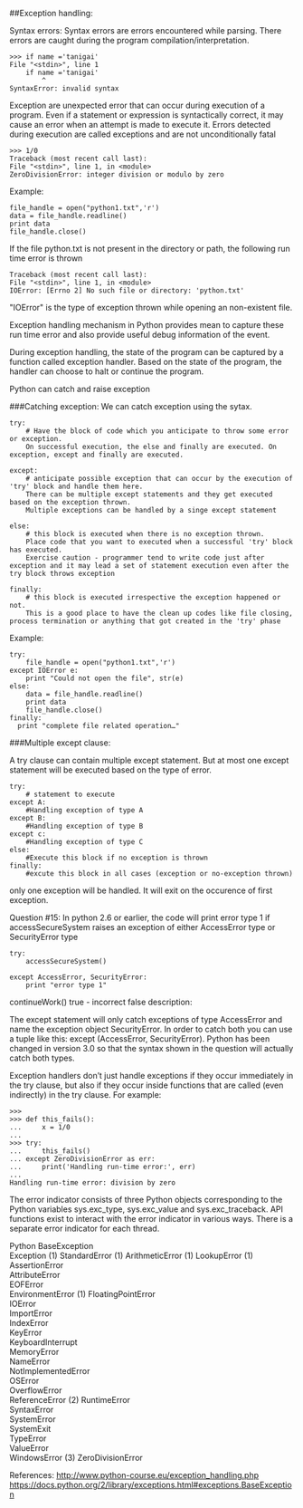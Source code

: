 ##Exception handling:

Syntax errors:
Syntax errors are errors encountered while parsing. There errors are caught during the program compilation/interpretation.

	>>> if name ='tanigai'
  	File "<stdin>", line 1
    	if name ='tanigai'
            ^
	SyntaxError: invalid syntax

Exception are unexpected error that can occur during execution of a program. Even if a statement or expression is syntactically correct, it may cause an error when an attempt is made to execute it. Errors detected during execution are called exceptions and are not unconditionally fatal


	>>> 1/0
	Traceback (most recent call last):
  	File "<stdin>", line 1, in <module>
	ZeroDivisionError: integer division or modulo by zero

Example:

	file_handle = open("python1.txt",'r')
	data = file_handle.readline()
	print data
	file_handle.close()

If the file python.txt is not present in the directory or path, the following run time error is thrown

	Traceback (most recent call last):
  	File "<stdin>", line 1, in <module>
	IOError: [Errno 2] No such file or directory: 'python.txt'

"IOError" is the type of exception thrown while opening an non-existent file.



Exception handling mechanism in Python provides mean to capture these run time error and also provide useful debug information of the event. 

During exception handling, the state of the program can be captured by a function called exception handler. Based on the state of the program, the handler can choose to halt or continue the program.

Python can catch and raise exception

###Catching exception:
We can catch exception using the sytax.

	try:
		# Have the block of code which you anticipate to throw some error or exception. 
		On successful execution, the else and finally are executed. On exception, except and finally are executed.

	except:
		# anticipate possible exception that can occur by the execution of 'try' block and handle them here. 
		There can be multiple except statements and they get executed based on the exception thrown. 
		Multiple exceptions can be handled by a singe except statement

	else:
		# this block is executed when there is no exception thrown. 
		Place code that you want to executed when a successful 'try' block has executed.
		Exercise caution - programmer tend to write code just after exception and it may lead a set of statement execution even after the try block throws exception

	finally:
		# this block is executed irrespective the exception happened or not. 
		This is a good place to have the clean up codes like file closing, process termination or anything that got created in the 'try' phase 

Example:

	try:
    	file_handle = open("python1.txt",'r')
	except IOError e:
    	print "Could not open the file", str(e)
	else:
		data = file_handle.readline()
		print data
		file_handle.close()
	finally:
      print "complete file related operation…"


###Multiple except clause:

A try clause can contain multiple except statement. But at most one except statement will be executed based on the type of error.

	try:
		# statement to execute
	except A:
		#Handling exception of type A
	except B:
		#Handling exception of type B
	except c:
		#Handling exception of type C
	else:
		#Execute this block if no exception is thrown
	finally:
		#excute this block in all cases (exception or no-exception thrown)

only one exception will be handled. It will exit on the occurence of first exception. 

Question #15: In python 2.6 or earlier, the code will print error type 1 if accessSecureSystem raises an exception of either AccessError type or SecurityError type
	
	try:
  		accessSecureSystem()

	except AccessError, SecurityError:
  		print "error type 1"

continueWork()
	true - incorrect
	false
description:

The except statement will only catch exceptions of type AccessError and name the exception object SecurityError. In order to catch both you can use a tuple like this: except (AccessError, SecurityError). Python has been changed in version 3.0 so that the syntax shown in the question will actually catch both types.


Exception handlers don’t just handle exceptions if they occur immediately in the try clause, but also if they occur inside functions that are called (even indirectly) in the try clause. For example:

	>>>
	>>> def this_fails():
	...     x = 1/0
	...
	>>> try:
	...     this_fails()
	... except ZeroDivisionError as err:
	...     print('Handling run-time error:', err)
	...
	Handling run-time error: division by zero

The error indicator consists of three Python objects corresponding to the Python variables sys.exc_type, sys.exc_value and sys.exc_traceback. API functions exist to interact with the error indicator in various ways. There is a separate error indicator for each thread.


Python 
BaseException	
Exception	(1)
StandardError	(1)
ArithmeticError	(1)
LookupError	(1)
AssertionError	 
AttributeError	 
EOFError	 
EnvironmentError	(1)
FloatingPointError	 
IOError	 
ImportError	 
IndexError	 
KeyError	 
KeyboardInterrupt	 
MemoryError	 
NameError	 
NotImplementedError	 
OSError	 
OverflowError	 
ReferenceError	(2)
RuntimeError	 
SyntaxError	 
SystemError	 
SystemExit	 
TypeError	 
ValueError	 
WindowsError	(3)
ZeroDivisionError	 

References:
http://www.python-course.eu/exception_handling.php
https://docs.python.org/2/library/exceptions.html#exceptions.BaseException
